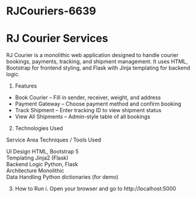 # RJCouriers-6639
# RJ Courier Services

RJ Courier is a monolithic web application designed to handle courier bookings, payments, tracking, and shipment management. It uses HTML, Bootstrap for frontend styling, and Flask with Jinja templating for backend logic.

1. Features

- Book Courier – Fill in sender, receiver, weight, and address
- Payment Gateway – Choose payment method and confirm booking
- Track Shipment – Enter tracking ID to view shipment status
- View All Shipments – Admin-style table of all bookings

2. Technologies Used

Service Area        Techniques / Tools Used         

 UI Design           HTML, Bootstrap 5               
 Templating          Jinja2 (Flask)                  
 Backend Logic       Python, Flask                   
 Architecture        Monolithic                      
 Data Handling       Python dictionaries (for demo)  

3. How to Run
 i. Open your browser and go to
     http://localhost:5000


